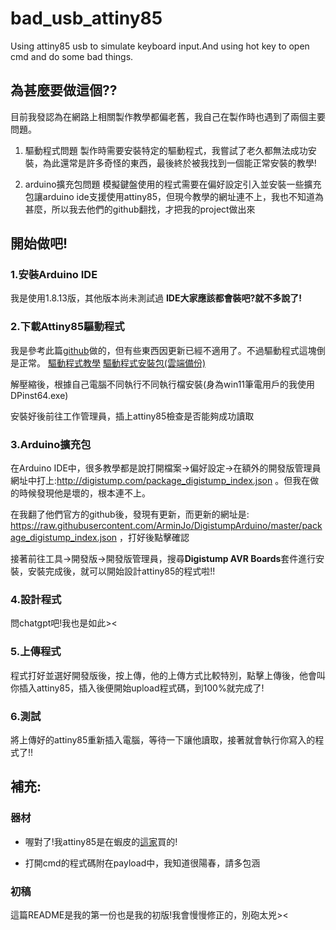 # bad_usb_attiny85
Using attiny85 usb to simulate keyboard input.And using hot key to open cmd and do some bad things.


## 為甚麼要做這個??
目前我發認為在網路上相關製作教學都偏老舊，我自己在製作時也遇到了兩個主要問題。
1. 驅動程式問題
製作時需要安裝特定的驅動程式，我嘗試了老久都無法成功安裝，為此還常是許多奇怪的東西，最後終於被我找到一個能正常安裝的教學!

2. arduino擴充包問題
模擬鍵盤使用的程式需要在偏好設定引入並安裝一些擴充包讓arduino ide支援使用attiny85，但現今教學的網址連不上，我也不知道為甚麼，所以我去他們的github翻找，才把我的project做出來

## 開始做吧!

### 1.安裝Arduino IDE
我是使用1.8.13版，其他版本尚未測試過
**IDE大家應該都會裝吧?就不多說了!**

### 2.下載Attiny85驅動程式
我是參考此篇[github](https://github.com/MTK911/Attiny85?tab=readme-ov-file)做的，但有些東西因更新已經不適用了。不過驅動程式這塊倒是正常。
[驅動程式教學](https://maker.pro/arduino/projects/how-to-build-a-rubber-ducky-usb-with-arduino-using-a-digispark-module)
[驅動程式安裝包(雲端備份)](https://drive.google.com/drive/folders/1F5WSncNgPM-GISmHQYXSQY5sP7w13X-U?usp=sharing)

解壓縮後，根據自己電腦不同執行不同執行檔安裝(身為win11筆電用戶的我使用 DPinst64.exe)

安裝好後前往工作管理員，插上attiny85檢查是否能夠成功讀取

### 3.Arduino擴充包
在Arduino IDE中，很多教學都是說打開檔案->偏好設定->在額外的開發版管理員網址中打上:http://digistump.com/package_digistump_index.json 。但我在做的時候發現他是壞的，根本連不上。

在我翻了他們官方的github後，發現有更新，而更新的網址是: https://raw.githubusercontent.com/ArminJo/DigistumpArduino/master/package_digistump_index.json ，打好後點擊確認

接著前往工具->開發版->開發版管理員，搜尋**Digistump AVR Boards**套件進行安裝，安裝完成後，就可以開始設計attiny85的程式啦!!

### 4.設計程式
問chatgpt吧!我也是如此><

### 5.上傳程式
程式打好並選好開發版後，按上傳，他的上傳方式比較特別，點擊上傳後，他會叫你插入attiny85，插入後便開始upload程式碼，到100%就完成了!

### 6.測試
將上傳好的attiny85重新插入電腦，等待一下讓他讀取，接著就會執行你寫入的程式了!!


## 補充:

### 器材
- 喔對了!我attiny85是在蝦皮的[這家](https://shopee.tw/%E3%80%90%E6%A8%82%E6%84%8F%E5%89%B5%E5%AE%A2%E5%AE%98%E6%96%B9%E5%BA%97%E3%80%91%E3%80%8A%E9%99%84%E7%99%BC%E7%A5%A8%E3%80%8BAttiny85-USB%E9%96%8B%E7%99%BC%E6%9D%BFDigispark-kickstarter-%E9%81%A9%E7%94%A8Arduino-i.139069730.12602209118)買的!

- 打開cmd的程式碼附在payload中，我知道很陽春，請多包涵

### 初稿
這篇README是我的第一份也是我的初版!我會慢慢修正的，別砲太兇><



